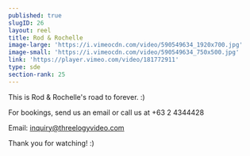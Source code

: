 ```yaml
---
published: true
slugID: 26
layout: reel
title: Rod & Rochelle
image-large: 'https://i.vimeocdn.com/video/590549634_1920x700.jpg'
image-small: 'https://i.vimeocdn.com/video/590549634_750x500.jpg'
link: 'https://player.vimeo.com/video/181772911'
type: sde
section-rank: 25
---
```

This is Rod & Rochelle's road to forever. :)

For bookings, send us an email or call us at +63 2 4344428

Email: inquiry@threelogyvideo.com

Thank you for watching! :)

